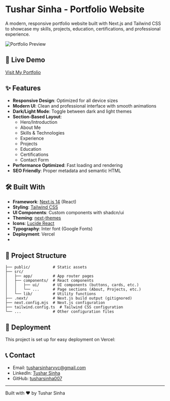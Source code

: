 # Tushar Sinha - Portfolio Website

A modern, responsive portfolio website built with Next.js and Tailwind CSS to showcase my skills, projects, education, certifications, and professional experience.

![Portfolio Preview](public/preview.png)

## 🚀 Live Demo

[Visit My Portfolio]([https://tushar-sinha-portfolio.vercel.app](https://my-portfolio-nu-lovat-87.vercel.app/))

## ✨ Features

- **Responsive Design**: Optimized for all device sizes
- **Modern UI**: Clean and professional interface with smooth animations
- **Dark/Light Mode**: Toggle between dark and light themes
- **Section-Based Layout**:
  - Hero/Introduction
  - About Me
  - Skills & Technologies
  - Experience
  - Projects
  - Education
  - Certifications
  - Contact Form
- **Performance Optimized**: Fast loading and rendering
- **SEO Friendly**: Proper metadata and semantic HTML

## 🛠️ Built With

- **Framework**: [Next.js 14](https://nextjs.org/) (React)
- **Styling**: [Tailwind CSS](https://tailwindcss.com/)
- **UI Components**: Custom components with shadcn/ui
- **Theming**: [next-themes](https://github.com/pacocoursey/next-themes)
- **Icons**: [Lucide React](https://lucide.dev/)
- **Typography**: Inter font (Google Fonts)
- **Deployment**: Vercel
- 
## 📝 Project Structure

```
├── public/          # Static assets
├── src/
│   ├── app/         # App router pages
│   ├── components/  # React components
│   │   ├── ui/      # UI components (buttons, cards, etc.)
│   │   └── ...      # Page sections (About, Projects, etc.)
│   └── lib/         # Utility functions
├── .next/           # Next.js build output (gitignored)
├── next.config.mjs  # Next.js configuration
├── tailwind.config.ts  # Tailwind CSS configuration
└── ...              # Other configuration files
```

## 🚀 Deployment

This project is set up for easy deployment on Vercel:

## 📞 Contact

- Email: [tusharsinharvvc@gmail.com](mailto:tusharsinharvvc@gmail.com)
- LinkedIn: [Tushar Sinha](https://www.linkedin.com/in/tushar-sinha-59a389264/)
- GitHub: [tusharsinha007](https://github.com/tusharsinha007)

---

Built with ❤️ by Tushar Sinha
